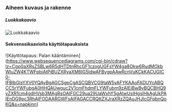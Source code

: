 ### Aiheen kuvaus ja rakenne

##### Luokkakaavio

![Luokkakaavio](https://yuml.me/bf80dc51)

#### Sekvenssikaavioita käyttötapauksista

![Käyttötapaus: Palan kääntäminen] (https://www.websequencediagrams.com/cgi-bin/cdraw?lz=Cgp0aXRsZSBLw6R5dHTDtnRhcGF1czogUGFsYW4ga8Okw6RudMOkbWluZW4KTWFpbiAtPiBUZXRyaXM6IG5ldwAFBygpAAwRcnVuKCkKACUGIC0-IFBlbGlsYXV0YQAyBgAGCSgpCgASCQBVCG9taW5vAFYKAAoFADUYcABQCC5rYWFubgA0HHQAUwguc2V1cmFhdmFLYWFubm9zAIEiBwByBQCBHQ9yZXR1cm4gdHVsb3MAgRsOAIFGC29ua29UaWxhYSgAIwUsIHgsIHkAgUkPAIEnDG9pc3RhAIFODAARGWFsAIFAGACCRQttZXJraXRzZQAuJHJlcGFpbnQoKQ&s=napkinn)
